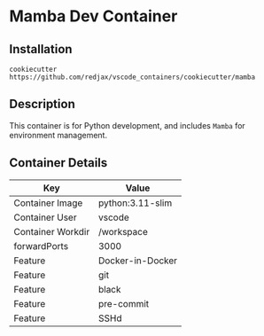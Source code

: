 # Mamba Dev Container

## Installation

`cookiecutter https://github.com/redjax/vscode_containers/cookiecutter/mamba`

## Description

This container is for Python development, and includes `Mamba` for environment management.

## Container Details

| Key               | Value            |
| ----------------- | ---------------- |
| Container Image   | python:3.11-slim |
| Container User    | vscode           |
| Container Workdir | /workspace       |
| forwardPorts      | 3000             |
| Feature           | Docker-in-Docker |
| Feature           | git              |
| Feature           | black            |
| Feature           | pre-commit       |
| Feature           | SSHd             |

